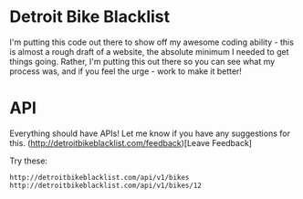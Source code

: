 # Detroit Bike Blacklist

I'm putting this code out there to show off my awesome coding ability - this is almost a rough draft of a website, the absolute minimum I needed to get things going. Rather, I'm putting this out there so you can see what my process was, and if you feel the urge - work to make it better!

# API

Everything should have APIs! Let me know if you have any suggestions for this. (http://detroitbikeblacklist.com/feedback)[Leave Feedback]

Try these:

    http://detroitbikeblacklist.com/api/v1/bikes
    http://detroitbikeblacklist.com/api/v1/bikes/12
